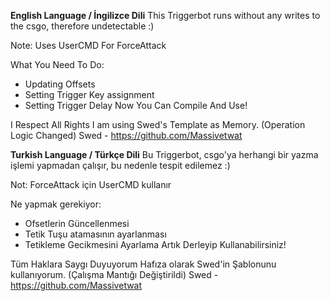 **English Language / İngilizce Dili**
This Triggerbot runs without any writes to the csgo, therefore undetectable :)

Note: Uses UserCMD For ForceAttack

What You Need To Do:
- Updating Offsets
- Setting Trigger Key assignment
- Setting Trigger Delay
Now You Can Compile And Use!

I Respect All Rights 
I am using Swed's Template as Memory. (Operation Logic Changed)
Swed - https://github.com/Massivetwat

**Turkish Language / Türkçe Dili**
Bu Triggerbot, csgo'ya herhangi bir yazma işlemi yapmadan çalışır, bu nedenle tespit edilemez :)

Not: ForceAttack için UserCMD kullanır

Ne yapmak gerekiyor:
- Ofsetlerin Güncellenmesi
- Tetik Tuşu atamasının ayarlanması
- Tetikleme Gecikmesini Ayarlama
Artık Derleyip Kullanabilirsiniz!

Tüm Haklara Saygı Duyuyorum
Hafıza olarak Swed'in Şablonunu kullanıyorum. (Çalışma Mantığı Değiştirildi)
Swed - https://github.com/Massivetwat
